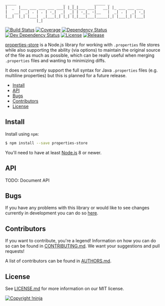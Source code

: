     _____                     _   _         _____ _
    |  _  |___ ___ ___ ___ ___| |_|_|___ ___|   __| |_ ___ ___ ___
    |   __|  _| . | . | -_|  _|  _| | -_|_ -|__   |  _| . |  _| -_|
    |__|  |_| |___|  _|___|_| |_| |_|___|___|_____|_| |___|_| |___|
                  |_|

[![Build Status](https://img.shields.io/travis/NotNinja/properties-store/develop.svg?style=flat-square)](https://travis-ci.org/NotNinja/properties-store)
[![Coverage](https://img.shields.io/codecov/c/github/NotNinja/properties-store/develop.svg?style=flat-square)](https://codecov.io/gh/NotNinja/properties-store)
[![Dependency Status](https://img.shields.io/david/NotNinja/properties-store.svg?style=flat-square)](https://david-dm.org/NotNinja/properties-store)
[![Dev Dependency Status](https://img.shields.io/david/dev/NotNinja/properties-store.svg?style=flat-square)](https://david-dm.org/NotNinja/properties-store?type=dev)
[![License](https://img.shields.io/npm/l/properties-store.svg?style=flat-square)](https://github.com/NotNinja/properties-store/blob/master/LICENSE.md)
[![Release](https://img.shields.io/npm/v/properties-store.svg?style=flat-square)](https://www.npmjs.com/package/properties-store)

[properties-store](https://github.com/NotNinja/properties-store) is a Node.js library for working with `.properties`
file stores while also supporting the ability (via options) to maintain the original source of the file as much as possible, which can be really useful
when merging `.properties` files and wanting to minimizing diffs.

It does not currently support the full syntax for Java `.properties` files (e.g. multiline properties) but this is planned for a future release.

* [Install](#install)
* [API](#api)
* [Bugs](#bugs)
* [Contributors](#contributors)
* [License](#license)

## Install

Install using `npm`:

``` bash
$ npm install --save properties-store
```

You'll need to have at least [Node.js](https://nodejs.org) 8 or newer.

## API

TODO: Document API

## Bugs

If you have any problems with this library or would like to see changes currently in development you can do so
[here](https://github.com/NotNinja/properties-store/issues).

## Contributors

If you want to contribute, you're a legend! Information on how you can do so can be found in
[CONTRIBUTING.md](https://github.com/NotNinja/properties-store/blob/master/CONTRIBUTING.md). We want your suggestions
and pull requests!

A list of contributors can be found in
[AUTHORS.md](https://github.com/NotNinja/properties-store/blob/master/AUTHORS.md).

## License

See [LICENSE.md](https://github.com/NotNinja/properties-store/raw/master/LICENSE.md) for more information on our MIT
license.

[![Copyright !ninja](https://cdn.rawgit.com/NotNinja/branding/master/assets/copyright/base/not-ninja-copyright-372x50.png)](https://not.ninja)
